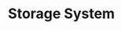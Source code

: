 ---
title: Storage System
layout: asset.html
category: Plugin
image: https://img.itch.zone/aW1nLzg4OTc3ODUucG5n/315x250%23c/4S%2BtFQ.png
licenses:
    - name: Proprietary
      link: /terms-of-use
engines:
  - RPG Maker MZ
tags:
  - storage
  - inventory
---